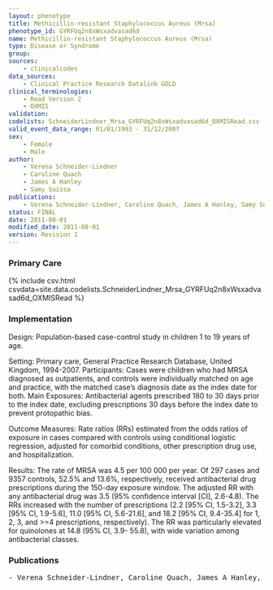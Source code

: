 ```yaml
---
layout: phenotype
title: Methicillin-resistant Staphylococcus Aureus (Mrsa)
phenotype_id: GYRFUq2n8xWsxadvasad6d
name: Methicillin-resistant Staphylococcus Aureus (Mrsa)
type: Disease or Syndrome
group: 
sources: 
    - clinicalcodes
data_sources:
    - Clinical Practice Research Datalink GOLD
clinical_terminologies:
    - Read Version 2
    - OXMIS
validation:
codelists: SchneiderLindner_Mrsa_GYRFUq2n8xWsxadvasad6d_OXMISRead.csv
valid_event_data_range: 01/01/1993 - 31/12/2007
sex:
    - Female
    - Male
author:
    - Verena Schneider-Lindner
    - Caroline Quach
    - James A Hanley
    - Samy Suissa       
publications:
    - Verena Schneider-Lindner, Caroline Quach, James A Hanley, Samy Suissa, Antibacterial Drugs and the Risk of Community-Associated Methicillin-Resistant Staphylococcus aureus in Children. Arch Pediatr Adolesc Med, 165(12), 2011.
status: FINAL
date: 2011-08-01
modified_date: 2011-08-01
version: Revision 1
---
```


### Primary Care

{% include csv.html csvdata=site.data.codelists.SchneiderLindner_Mrsa_GYRFUq2n8xWsxadvasad6d_OXMISRead %}

### Implementation

Design: Population-based case-control study in children
1 to 19 years of age.

Setting: Primary care, General Practice Research Database,
United Kingdom, 1994-2007.
Participants: Cases were children who had MRSA diagnosed
as outpatients, and controls were individually
matched on age and practice, with the matched case’s diagnosis
date as the index date for both.
Main Exposures: Antibacterial agents prescribed 180
to 30 days prior to the index date, excluding prescriptions
30 days before the index date to prevent protopathic
bias.

Outcome Measures: Rate ratios (RRs) estimated from
the odds ratios of exposure in cases compared with controls
using conditional logistic regression, adjusted for comorbid conditions, other prescription drug use, and
hospitalization.

Results: The rate of MRSA was 4.5 per 100 000 per year.
Of 297 cases and 9357 controls, 52.5% and 13.6%, respectively,
received antibacterial drug prescriptions during
the 150-day exposure window. The adjusted RR with
any antibacterial drug was 3.5 (95% confidence interval
[CI], 2.6-4.8). The RRs increased with the number of prescriptions
(2.2 [95% CI, 1.5-3.2], 3.3 [95% CI, 1.9-5.6],
11.0 [95% CI, 5.6-21.6], and 18.2 [95% CI, 9.4-35.4] for
1, 2, 3, and >=4 prescriptions, respectively). The RR was
particularly elevated for quinolones at 14.8 (95% CI, 3.9-
55.8), with wide variation among antibacterial classes.

### Publications

<pre>
- Verena Schneider-Lindner, Caroline Quach, James A Hanley, Samy Suissa, Antibacterial Drugs and the Risk of Community-Associated Methicillin-Resistant Staphylococcus aureus in Children. Arch Pediatr Adolesc Med, 165(12), 2011.
</pre>
